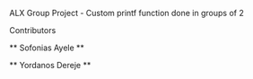 ALX Group Project - Custom printf function done in groups of 2


Contributors

** Sofonias Ayele  **

** Yordanos Dereje **

